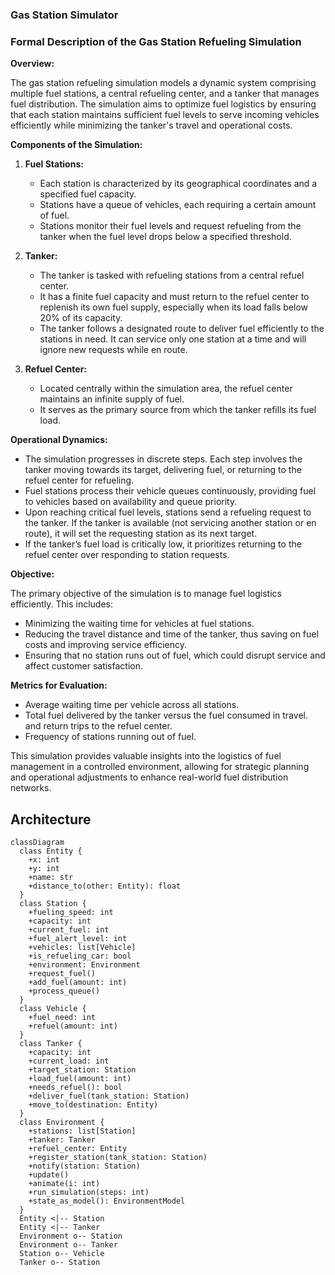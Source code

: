 ### Gas Station Simulator


### Formal Description of the Gas Station Refueling Simulation

**Overview:**

The gas station refueling simulation models a dynamic system comprising multiple fuel stations, a central refueling center, and a tanker that manages fuel distribution. The simulation aims to optimize fuel logistics by ensuring that each station maintains sufficient fuel levels to serve incoming vehicles efficiently while minimizing the tanker's travel and operational costs.

**Components of the Simulation:**

1. **Fuel Stations:**
   - Each station is characterized by its geographical coordinates and a specified fuel capacity.
   - Stations have a queue of vehicles, each requiring a certain amount of fuel.
   - Stations monitor their fuel levels and request refueling from the tanker when the fuel level drops below a specified threshold.

2. **Tanker:**
   - The tanker is tasked with refueling stations from a central refuel center.
   - It has a finite fuel capacity and must return to the refuel center to replenish its own fuel supply, especially when its load falls below 20% of its capacity.
   - The tanker follows a designated route to deliver fuel efficiently to the stations in need. It can service only one station at a time and will ignore new requests while en route.

3. **Refuel Center:**
   - Located centrally within the simulation area, the refuel center maintains an infinite supply of fuel.
   - It serves as the primary source from which the tanker refills its fuel load.

**Operational Dynamics:**

- The simulation progresses in discrete steps. Each step involves the tanker moving towards its target, delivering fuel, or returning to the refuel center for refueling.
- Fuel stations process their vehicle queues continuously, providing fuel to vehicles based on availability and queue priority.
- Upon reaching critical fuel levels, stations send a refueling request to the tanker. If the tanker is available (not servicing another station or en route), it will set the requesting station as its next target.
- If the tanker’s fuel load is critically low, it prioritizes returning to the refuel center over responding to station requests.

**Objective:**

The primary objective of the simulation is to manage fuel logistics efficiently. This includes:
- Minimizing the waiting time for vehicles at fuel stations.
- Reducing the travel distance and time of the tanker, thus saving on fuel costs and improving service efficiency.
- Ensuring that no station runs out of fuel, which could disrupt service and affect customer satisfaction.

**Metrics for Evaluation:**

- Average waiting time per vehicle across all stations.
- Total fuel delivered by the tanker versus the fuel consumed in travel.
and return trips to the refuel center.
- Frequency of stations running out of fuel.

This simulation provides valuable insights into the logistics of fuel management in a controlled environment, allowing for strategic planning and operational adjustments to enhance real-world fuel distribution networks.

## Architecture

```{mermaid}
classDiagram
  class Entity {
    +x: int
    +y: int
    +name: str
    +distance_to(other: Entity): float
  }
  class Station {
    +fueling_speed: int
    +capacity: int
    +current_fuel: int
    +fuel_alert_level: int
    +vehicles: list[Vehicle]
    +is_refueling_car: bool
    +environment: Environment
    +request_fuel()
    +add_fuel(amount: int)
    +process_queue()
  }
  class Vehicle {
    +fuel_need: int
    +refuel(amount: int)
  }
  class Tanker {
    +capacity: int
    +current_load: int
    +target_station: Station
    +load_fuel(amount: int)
    +needs_refuel(): bool
    +deliver_fuel(tank_station: Station)
    +move_to(destination: Entity)
  }
  class Environment {
    +stations: list[Station]
    +tanker: Tanker
    +refuel_center: Entity
    +register_station(tank_station: Station)
    +notify(station: Station)
    +update()
    +animate(i: int)
    +run_simulation(steps: int)
    +state_as_model(): EnvironmentModel
  }
  Entity <|-- Station
  Entity <|-- Tanker
  Environment o-- Station
  Environment o-- Tanker
  Station o-- Vehicle
  Tanker o-- Station
```

